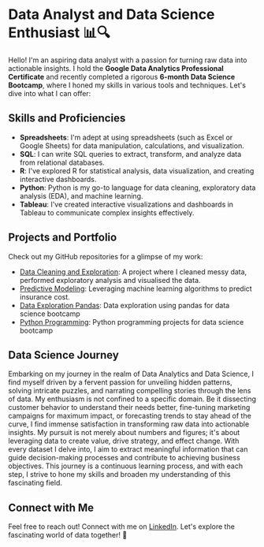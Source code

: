 # Data Analyst and Data Science Enthusiast 📊🔍

Hello! I'm an aspiring data analyst with a passion for turning raw data into actionable insights.
I hold the **Google Data Analytics Professional Certificate** and recently completed a rigorous **6-month Data Science Bootcamp**,
where I honed my skills in various tools and techniques. Let's dive into what I can offer:

## Skills and Proficiencies
- __Spreadsheets__: I'm adept at using spreadsheets (such as Excel or Google Sheets) for data manipulation, calculations, and visualization.
- **SQL**: I can write SQL queries to extract, transform, and analyze data from relational databases.
- **R**: I've explored R for statistical analysis, data visualization, and creating interactive dashboards.
- **Python**: Python is my go-to language for data cleaning, exploratory data analysis (EDA), and machine learning.
- **Tableau**: I've created interactive visualizations and dashboards in Tableau to communicate complex insights effectively.

## Projects and Portfolio
Check out my GitHub repositories for a glimpse of my work:
- [Data Cleaning and Exploration](https://github.com/Mario85S/data_analysis_scenario_python01/blob/main/Credit_Card_Analysis_Pred.ipynb): A project where I cleaned messy data, performed exploratory analysis and visualised the data. 
- [Predictive Modeling](https://github.com/Mario85S/data_analysis/blob/main/Linear_Regression_Python.ipynb): Leveraging machine learning algorithms to predict insurance cost. 
- [Data Exploration Pandas](https://github.com/Mario85S/data_analysis/blob/main/Pandas_Report.ipynb): Data exploration using pandas for data science bootcamp 
- [Python Programming](https://github.com/Mario85S/python_programming): Python programming projects for data science bootcamp 

## Data Science Journey
Embarking on my journey in the realm of Data Analytics and Data Science, I find myself driven by a fervent passion for unveiling hidden patterns, solving intricate puzzles, and narrating compelling stories through the lens of data. My enthusiasm is not confined to a specific domain. Be it dissecting customer behavior to understand their needs better, fine-tuning marketing campaigns for maximum impact, or forecasting trends to stay ahead of the curve, I find immense satisfaction in transforming raw data into actionable insights.
My pursuit is not merely about numbers and figures; it's about leveraging data to create value, drive strategy, and effect change. With every dataset I delve into, I aim to extract meaningful information that can guide decision-making processes and contribute to achieving business objectives. This journey is a continuous learning process, and with each step, I strive to hone my skills and broaden my understanding of this fascinating field.

## Connect with Me
Feel free to reach out! Connect with me on [LinkedIn](https://www.linkedin.com/in/mariuszsawka). Let's explore the fascinating world of data together! 🌟
